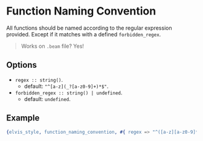 # Function Naming Convention

All functions should be named according to the regular expression provided.
Except if it matches with a defined `forbidden_regex`.

> Works on `.beam` file? Yes!

## Options

- `regex :: string()`.
  - default: `"^[a-z](_?[a-z0-9]+)*$"`.
- `forbidden_regex :: string() | undefined`.
  - default: `undefined`.

## Example

```erlang
{elvis_style, function_naming_convention, #{ regex => "^([a-z][a-z0-9]*_?)*$" }}
```

